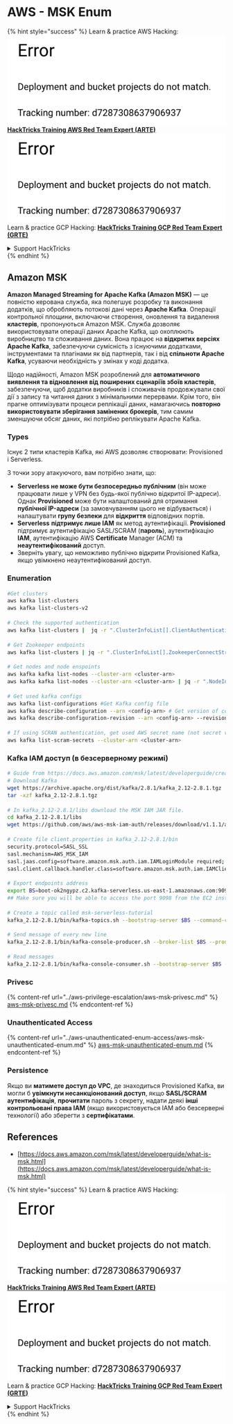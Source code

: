 # AWS - MSK Enum

{% hint style="success" %}
Learn & practice AWS Hacking:<img src="../../../.gitbook/assets/image (1) (1).png" alt="" data-size="line">[**HackTricks Training AWS Red Team Expert (ARTE)**](https://training.hacktricks.xyz/courses/arte)<img src="../../../.gitbook/assets/image (1) (1).png" alt="" data-size="line">\
Learn & practice GCP Hacking: <img src="../../../.gitbook/assets/image (2).png" alt="" data-size="line">[**HackTricks Training GCP Red Team Expert (GRTE)**<img src="../../../.gitbook/assets/image (2).png" alt="" data-size="line">](https://training.hacktricks.xyz/courses/grte)

<details>

<summary>Support HackTricks</summary>

* Check the [**subscription plans**](https://github.com/sponsors/carlospolop)!
* **Join the** 💬 [**Discord group**](https://discord.gg/hRep4RUj7f) or the [**telegram group**](https://t.me/peass) or **follow** us on **Twitter** 🐦 [**@hacktricks\_live**](https://twitter.com/hacktricks\_live)**.**
* **Share hacking tricks by submitting PRs to the** [**HackTricks**](https://github.com/carlospolop/hacktricks) and [**HackTricks Cloud**](https://github.com/carlospolop/hacktricks-cloud) github repos.

</details>
{% endhint %}

## Amazon MSK

**Amazon Managed Streaming for Apache Kafka (Amazon MSK)** — це повністю керована служба, яка полегшує розробку та виконання додатків, що обробляють потокові дані через **Apache Kafka**. Операції контрольної площини, включаючи створення, оновлення та видалення **кластерів**, пропонуються Amazon MSK. Служба дозволяє використовувати операції даних Apache Kafka, що охоплюють виробництво та споживання даних. Вона працює на **відкритих версіях Apache Kafka**, забезпечуючи сумісність з існуючими додатками, інструментами та плагінами як від партнерів, так і від **спільноти Apache Kafka**, усуваючи необхідність у змінах у коді додатка.

Щодо надійності, Amazon MSK розроблений для **автоматичного виявлення та відновлення від поширених сценаріїв збоїв кластерів**, забезпечуючи, щоб додатки виробників і споживачів продовжували свої дії з запису та читання даних з мінімальними перервами. Крім того, він прагне оптимізувати процеси реплікації даних, намагаючись **повторно використовувати зберігання замінених брокерів**, тим самим зменшуючи обсяг даних, які потрібно реплікувати Apache Kafka.

### **Types**

Існує 2 типи кластерів Kafka, які AWS дозволяє створювати: Provisioned і Serverless.

З точки зору атакуючого, вам потрібно знати, що:

* **Serverless не може бути безпосередньо публічним** (він може працювати лише у VPN без будь-якої публічно відкритої IP-адреси). Однак **Provisioned** може бути налаштований для отримання **публічної IP-адреси** (за замовчуванням цього не відбувається) і налаштувати **групу безпеки** для **відкриття** відповідних портів.
* **Serverless** **підтримує лише IAM** як метод аутентифікації. **Provisioned** підтримує аутентифікацію SASL/SCRAM (**пароль**), аутентифікацію **IAM**, аутентифікацію AWS **Certificate** Manager (ACM) та **неаутентифікований** доступ.
* Зверніть увагу, що неможливо публічно відкрити Provisioned Kafka, якщо увімкнено неаутентифікований доступ.

### Enumeration
```bash
#Get clusters
aws kafka list-clusters
aws kafka list-clusters-v2

# Check the supported authentication
aws kafka list-clusters |  jq -r ".ClusterInfoList[].ClientAuthentication"

# Get Zookeeper endpoints
aws kafka list-clusters | jq -r ".ClusterInfoList[].ZookeeperConnectString, .ClusterInfoList[].ZookeeperConnectStringTls"

# Get nodes and node enspoints
aws kafka kafka list-nodes --cluster-arn <cluster-arn>
aws kafka kafka list-nodes --cluster-arn <cluster-arn> | jq -r ".NodeInfoList[].BrokerNodeInfo.Endpoints" # Get endpoints

# Get used kafka configs
aws kafka list-configurations #Get Kafka config file
aws kafka describe-configuration --arn <config-arn> # Get version of config
aws kafka describe-configuration-revision --arn <config-arn> --revision <version> # Get content of config version

# If using SCRAN authentication, get used AWS secret name (not secret value)
aws kafka list-scram-secrets --cluster-arn <cluster-arn>
```
### Kafka IAM доступ (в безсерверному режимі)
```bash
# Guide from https://docs.aws.amazon.com/msk/latest/developerguide/create-serverless-cluster.html
# Download Kafka
wget https://archive.apache.org/dist/kafka/2.8.1/kafka_2.12-2.8.1.tgz
tar -xzf kafka_2.12-2.8.1.tgz

# In kafka_2.12-2.8.1/libs download the MSK IAM JAR file.
cd kafka_2.12-2.8.1/libs
wget https://github.com/aws/aws-msk-iam-auth/releases/download/v1.1.1/aws-msk-iam-auth-1.1.1-all.jar

# Create file client.properties in kafka_2.12-2.8.1/bin
security.protocol=SASL_SSL
sasl.mechanism=AWS_MSK_IAM
sasl.jaas.config=software.amazon.msk.auth.iam.IAMLoginModule required;
sasl.client.callback.handler.class=software.amazon.msk.auth.iam.IAMClientCallbackHandler

# Export endpoints address
export BS=boot-ok2ngypz.c2.kafka-serverless.us-east-1.amazonaws.com:9098
## Make sure you will be able to access the port 9098 from the EC2 instance (check VPS, subnets and SG)

# Create a topic called msk-serverless-tutorial
kafka_2.12-2.8.1/bin/kafka-topics.sh --bootstrap-server $BS --command-config client.properties --create --topic msk-serverless-tutorial --partitions 6

# Send message of every new line
kafka_2.12-2.8.1/bin/kafka-console-producer.sh --broker-list $BS --producer.config client.properties --topic msk-serverless-tutorial

# Read messages
kafka_2.12-2.8.1/bin/kafka-console-consumer.sh --bootstrap-server $BS --consumer.config client.properties --topic msk-serverless-tutorial --from-beginning
```
### Privesc

{% content-ref url="../aws-privilege-escalation/aws-msk-privesc.md" %}
[aws-msk-privesc.md](../aws-privilege-escalation/aws-msk-privesc.md)
{% endcontent-ref %}

### Unauthenticated Access

{% content-ref url="../aws-unauthenticated-enum-access/aws-msk-unauthenticated-enum.md" %}
[aws-msk-unauthenticated-enum.md](../aws-unauthenticated-enum-access/aws-msk-unauthenticated-enum.md)
{% endcontent-ref %}

### Persistence

Якщо ви **матимете доступ до VPC**, де знаходиться Provisioned Kafka, ви могли б **увімкнути несанкціонований доступ**, якщо **SASL/SCRAM аутентифікація**, **прочитати** пароль з секрету, надати деякі **інші контрольовані права IAM** (якщо використовується IAM або безсерверні технології) або зберегти з **сертифікатами**.

## References

* [https://docs.aws.amazon.com/msk/latest/developerguide/what-is-msk.html](https://docs.aws.amazon.com/msk/latest/developerguide/what-is-msk.html)

{% hint style="success" %}
Learn & practice AWS Hacking:<img src="../../../.gitbook/assets/image (1) (1).png" alt="" data-size="line">[**HackTricks Training AWS Red Team Expert (ARTE)**](https://training.hacktricks.xyz/courses/arte)<img src="../../../.gitbook/assets/image (1) (1).png" alt="" data-size="line">\
Learn & practice GCP Hacking: <img src="../../../.gitbook/assets/image (2).png" alt="" data-size="line">[**HackTricks Training GCP Red Team Expert (GRTE)**<img src="../../../.gitbook/assets/image (2).png" alt="" data-size="line">](https://training.hacktricks.xyz/courses/grte)

<details>

<summary>Support HackTricks</summary>

* Check the [**subscription plans**](https://github.com/sponsors/carlospolop)!
* **Join the** 💬 [**Discord group**](https://discord.gg/hRep4RUj7f) or the [**telegram group**](https://t.me/peass) or **follow** us on **Twitter** 🐦 [**@hacktricks\_live**](https://twitter.com/hacktricks\_live)**.**
* **Share hacking tricks by submitting PRs to the** [**HackTricks**](https://github.com/carlospolop/hacktricks) and [**HackTricks Cloud**](https://github.com/carlospolop/hacktricks-cloud) github repos.

</details>
{% endhint %}
